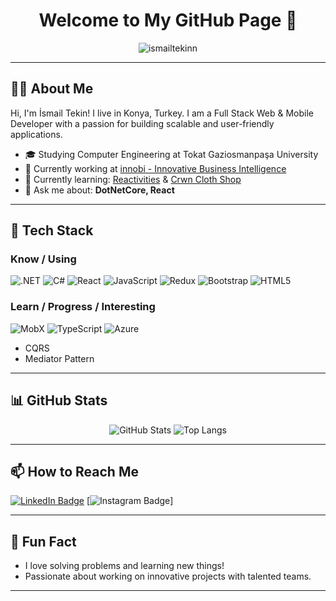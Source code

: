 <h1 align="center">Welcome to My GitHub Page 👋</h1>
<p align="center">
  <img src="https://komarev.com/ghpvc/?username=ismailtekinn&label=Profile%20Views&color=0e75b6&style=flat" alt="ismailtekinn" />
</p>

---

## 👨‍💻 About Me 
Hi, I'm İsmail Tekin! I live in Konya, Turkey. I am a Full Stack Web & Mobile Developer with a passion for building scalable and user-friendly applications.

- 🎓 Studying Computer Engineering at Tokat Gaziosmanpaşa University
- 💼 Currently working at [innobi - Innovative Business Intelligence](http://www.innobi.tech/)
- 🌱 Currently learning: [Reactivities](https://github.com/ismailtekinn/Reactivities) & [Crwn Cloth Shop](https://github.com/ismailtekinn/crwn-clothing)
- 💬 Ask me about: **DotNetCore, React**

---

## 🔧 Tech Stack
### Know / Using
![.NET](https://img.shields.io/badge/.NET-512BD4?style=for-the-badge&logo=dotnet&logoColor=white)
![C#](https://img.shields.io/badge/C%23-239120?style=for-the-badge&logo=csharp&logoColor=white)
![React](https://img.shields.io/badge/React-61DAFB?style=for-the-badge&logo=react&logoColor=black)
![JavaScript](https://img.shields.io/badge/JavaScript-F7DF1E?style=for-the-badge&logo=javascript&logoColor=black)
![Redux](https://img.shields.io/badge/Redux-764ABC?style=for-the-badge&logo=redux&logoColor=white)
![Bootstrap](https://img.shields.io/badge/Bootstrap-7952B3?style=for-the-badge&logo=bootstrap&logoColor=white)
![HTML5](https://img.shields.io/badge/HTML5-E34F26?style=for-the-badge&logo=html5&logoColor=white)

### Learn / Progress / Interesting
![MobX](https://img.shields.io/badge/MobX-FF9955?style=for-the-badge&logo=mobx&logoColor=white)
![TypeScript](https://img.shields.io/badge/TypeScript-007ACC?style=for-the-badge&logo=typescript&logoColor=white)
![Azure](https://img.shields.io/badge/Azure-0089D6?style=for-the-badge&logo=microsoft-azure&logoColor=white)

- CQRS
- Mediator Pattern

---

## 📊 GitHub Stats 
<p align="center">
  <img src="https://github-readme-stats.vercel.app/api?username=ismailtekinn&show_icons=true&theme=radical" alt="GitHub Stats" />
  <img src="https://github-readme-stats.vercel.app/api/top-langs/?username=ismailtekinn&layout=compact&theme=radical" alt="Top Langs" />
</p>

---

## 📫 How to Reach Me 
[![LinkedIn Badge](https://img.shields.io/badge/LinkedIn-0077B5?style=for-the-badge&logo=linkedin&logoColor=white)](https://www.linkedin.com/in/ismail-tekin-38b40b1a5/)
[![Instagram Badge](https://img.shields.io/badge/ismailtekin-follow%20on%20instagram-blue?style=for-the-badge&logo=instagram)]

---

## 🌟 Fun Fact
- I love solving problems and learning new things!
- Passionate about working on innovative projects with talented teams.

---

<!--
**ismailtekinn/ismailtekinn** is a ✨ _special_ ✨ repository because its `README.md` (this file) appears on your GitHub profile.
-->
